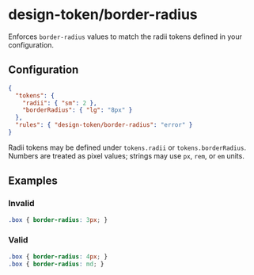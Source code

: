 # design-token/border-radius

Enforces `border-radius` values to match the radii tokens defined in your configuration.

## Configuration

```json
{
  "tokens": {
    "radii": { "sm": 2 },
    "borderRadius": { "lg": "8px" }
  },
  "rules": { "design-token/border-radius": "error" }
}
```

Radii tokens may be defined under `tokens.radii` or `tokens.borderRadius`. Numbers are treated as pixel values; strings may use `px`, `rem`, or `em` units.

## Examples

### Invalid

```css
.box { border-radius: 3px; }
```

### Valid

```css
.box { border-radius: 4px; }
.box { border-radius: md; }
```
